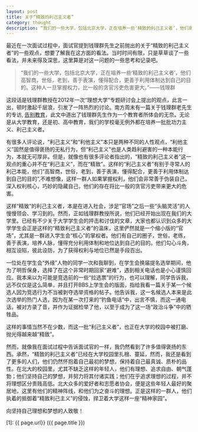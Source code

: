 ```yaml
---
layout: post
title: 关于“精致的利己主义者”
category: thought
description: “我们的一些大学，包括北京大学，正在培养一些‘精致的利己主义者’，他们高智商，世俗，老到，善于表演，懂得配合，更善于利用体制达到自己的目的。这种人一旦掌握权力，比一般的贪官污吏危害更大。”——钱理群
---
```


最近在一次面试过程中，面试官提到钱理群先生之前抛出的关于“精致的利己主义者”的一些观点，想要了解我在这方面的看法。当时时间有限，只是草草谈了一些看法，并未来得及深思，这里算是对这一问题的一些思考和记录吧。

> “我们的一些大学，包括北京大学，正在培养一些‘精致的利己主义者’，他们高智商，世俗，老到，善于表演，懂得配合，更善于利用体制达到自己的目的。这种人一旦掌握权力，比一般的贪官污吏危害更大。”——钱理群

这段话是钱理群教授在2012年一次“理想大学”专题研讨会上提出的观点，此言一出，顿时激起千层浪，引发了一阵热烈的讨论。南方周末有一篇关于钱理群老先生的专访, [告别教育](http://www.infzm.com/content/80765)，此文中道出了钱理群先生作为一个教育者所体会的无奈。无论是从大学教育，还是初、高中教育，我们的学校毫无例外都在培养一批批功力主义、利己主义者。

有很多人评论说，“利己主义”和“利他主义”本只是两种不同的人性观点，“利他主义”固然是值得褒扬的无私行为，但“利己主义”也是人类趋利避害的一种本能行为，本就无可厚非。但是，就像也有很多评论者指出的，“精致的利己主义者”这一观点的重心并不在“利己主义”，而在“精致”。这样的“利己主义者”有别于寻常人的利己本能，他们“高智商，世俗，老到，善于表演，懂得配合，更善于利用体制达到自己的目的”,不难想像，这样一群人如果掌握权利，他们会非常善于伪装自己，深入权利核心，巧妙的隐藏自己，他们的存在将比一般的贪官污吏带来更大的危害。

这样“精致”的利己主义者，本是在进入社会，涉足“官场”之后一些“头脑灵活”的人慢慢领会、学习到的。然而，正如钱理群教授所说，他们已经开始出现在我们的大学里。已经有不少关于大学学生会的抨击和讨伐的文章，大家也都认识到众多的大学学生会正是这样的“精致利己主义者”的温床，这里俨然就是一个缩小版的“官场”，尤其是一群进入学生会“核心”的掌权者。他们有自己的圈子，世俗，老练，善于表演，培养人脉，懂得充分利用体制和地位达到自己的目的。他们勾心斗角，相互设陷，彼此设防，为了获得权利与地位已然是手段百出。

一位处在学生会“外缘”人物的同学一次和我聊到，在学生会换届提名选举期间，他为了明哲保身，选择了在这个非常时期回家“避难”，遇到相关电话也是小心谨慎回应。我本来以为可能是竞选前的一些“拉选票”的行为，也可以理解，同学告诉我，远不仅仅是这么简单，并且打开BBS上学生会的版面，指给我看一篇关于某一个候选人因为竞选行为不当被剥夺选举资格的帖子。他告诉我，这一名候选人本来是此次选举的热门人选，因为在某一次打来的“钓鱼电话”中，出言不慎，而这一通电话，被对方录了音，并作为证据检举了他，以至于成为了这一场“政治斗争”中的牺牲品。

这样的事情当然不在少数，而这一批“利己主义者”，也正在大学的校园中被打磨、抛光得越来越“精致”。

然而，就像我在面试过程中告诉面试官的一样，我仍然看到了许多值得褒扬的东西。承然，“精致的利己主义者”已经在大学校园里扎根、蔓延，然而，我还是看到了更多的人们，他们仍然怀抱着自己最初的梦想，保持着自己最真诚、质朴的品性。在北大的校园里，尤其不缺乏这样的年轻人，他们有理想、追求自由、朝气蓬勃；他们坚持自己的梦想，并努力将其付诸实践；他们在乎追求理想的过程，并不将理想区分贵贱高低。北大众多的爱好者和志愿者协会，便是这些年轻人最好的聚居地，这里有他们的精神阵线，和他们为之奋斗的理想。正是这样的一群人，他们执着的抵御着“精致利己主义”的侵蚀，捍卫着大学这样一座“精神家园”。

向坚持自己理想和梦想的人致敬！


[SilentVally]:    http://silentvally.github.io  "SilentVally"
[1]:    {{ page.url}}  ({{ page.title }})
